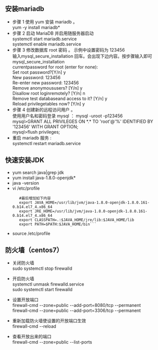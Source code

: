 ## 安装mariadb
* 步骤 1 使用 yum 安装 mariadb 。<br/>
yum -y install mariadb*
* 步骤 2 启动 MariaDB 并启用随服务器启动<br/>
systemctl start mariadb.service<br/>
systemctl enable mariadb.service
* 步骤 3 修改数据库 root 密码 。
示例中设置密码为 123456<br/>
输入mysql_secure_installation 回车。会出现下边内容。按步骤输入即可<br/>
mysql_secure_installation <Enter> <br/>
currentpassword for root (enter for none):<Enter> <br/>
Set root password?[Y/n] y <br/>
New password: 123456 <br/>
Re-enter new password: 123456 <br/>
Remove anonymoususers? [Y/n] y <br/>
Disallow root loginremotely? [Y/n] n <br/>
Remove test databaseand access to it? [Y/n] y <br/>
Reload privilegetables now? [Y/n] y<br/>
* 步骤 4 创建新的远程访问用户 。<br/>
使用用户名和密码登录 mysql ： mysql -uroot -p123456 <br/>
mysql>GRANT ALL PRIVILEGES ON \*.\* TO 'root'@'%' IDENTIFIED BY '123456' WITH GRANT OPTION;<br/> 
mysql>flush privileges; <br/>
* 重启 mariadb 服务 :<br/> 
systemctl restart mariadb.service

## 快速安装JDK
* yum search java|grep jdk
* yum install java-1.8.0-openjdk*
* java -version
* vi /etc/profile
    ```
       #最后增加如下内容
       export JAVA_HOME=/usr/lib/jvm/java-1.8.0-openjdk-1.8.0.161-0.b14.el7_4.x86_64
       export JRE_HOME=/usr/lib/jvm/java-1.8.0-openjdk-1.8.0.161-0.b14.el7_4.x86_64
       export CLASSPATH=.:$JAVA_HOME/jre/lib:$JAVA_HOME/lib
       export PATH=$PATH:$JAVA_HOME/bin```
 * source /etc/profile
 
 ## 防火墙（centos7）
* 关闭防火墙<br/> 
 sudo systemctl stop firewalld
 
* 开启防火墙<br/> 
 systemctl unmask firewalld.service<br/> 
 sudo systemctl start firewalld
 
* 设置开放端口<br/> 
 firewall-cmd --zone=public --add-port=8080/tcp --permanent <br/> 
 firewall-cmd --zone=public --add-port=3306/tcp --permanent 
 
 * 重新加载防火墙使设置的开放端口生效<br/> 
 firewall-cmd --reload
 
 * 查看开放出来的端口<br/> 
 firewall-cmd --zone=public --list-ports
